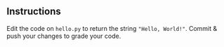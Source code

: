 ## Instructions
Edit the code on `hello.py` to return the string `"Hello, World!"`. Commit & push your changes to grade your code.

